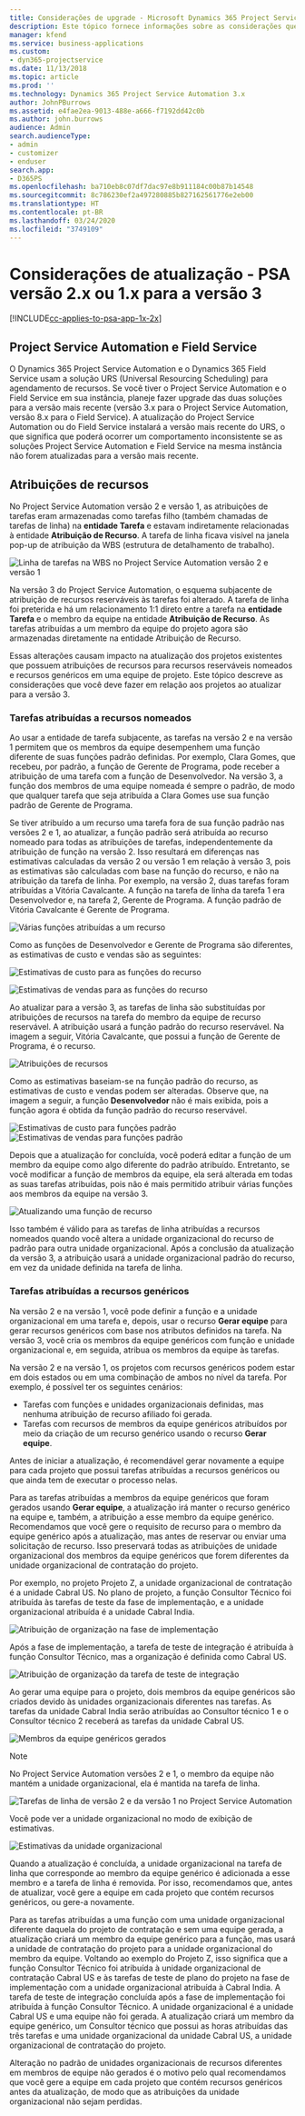 ```yaml
---
title: Considerações de upgrade - Microsoft Dynamics 365 Project Service Automation versão 2.x ou 1.x para a versão 3
description: Este tópico fornece informações sobre as considerações que você deve fazer ao fazer upgrade da versão 2.x ou 1.x para a versão 3 do Project Service Automation.
manager: kfend
ms.service: business-applications
ms.custom:
- dyn365-projectservice
ms.date: 11/13/2018
ms.topic: article
ms.prod: ''
ms.technology: Dynamics 365 Project Service Automation 3.x
author: JohnPBurrows
ms.assetid: e4fae2ea-9013-488e-a666-f7192dd42c0b
ms.author: john.burrows
audience: Admin
search.audienceType:
- admin
- customizer
- enduser
search.app:
- D365PS
ms.openlocfilehash: ba710eb8c07df7dac97e8b911184c00b87b14548
ms.sourcegitcommit: 8c786230ef2a497280885b827162561776e2eb00
ms.translationtype: HT
ms.contentlocale: pt-BR
ms.lasthandoff: 03/24/2020
ms.locfileid: "3749109"
---
```

# <a name="upgrade-considerations---psa-version-2x-or-1x-to-version-3"></a>Considerações de atualização - PSA versão 2.x ou 1.x para a versão 3
[!INCLUDE[cc-applies-to-psa-app-1x-2x](../includes/cc-applies-to-psa-app-1x-2x.md)]

## <a name="project-service-automation-and-field-service"></a>Project Service Automation e Field Service
O Dynamics 365 Project Service Automation e o Dynamics 365 Field Service usam a solução URS (Universal Resourcing Scheduling) para agendamento de recursos. Se você tiver o Project Service Automation e o Field Service em sua instância, planeje fazer upgrade das duas soluções para a versão mais recente (versão 3.x para o Project Service Automation, versão 8.x para o Field Service). A atualização do Project Service Automation ou do Field Service instalará a versão mais recente do URS, o que significa que poderá ocorrer um comportamento inconsistente se as soluções Project Service Automation e Field Service na mesma instância não forem atualizadas para a versão mais recente.

## <a name="resource-assignments"></a>Atribuições de recursos
No Project Service Automation versão 2 e versão 1, as atribuições de tarefas eram armazenadas como tarefas filho (também chamadas de tarefas de linha) na **entidade Tarefa** e estavam indiretamente relacionadas à entidade **Atribuição de Recurso**. A tarefa de linha ficava visível na janela pop-up de atribuição da WBS (estrutura de detalhamento de trabalho).

![Linha de tarefas na WBS no Project Service Automation versão 2 e versão 1](media/upgrade-line-task-01.png)

Na versão 3 do Project Service Automation, o esquema subjacente de atribuição de recursos reserváveis às tarefas foi alterado. A tarefa de linha foi preterida e há um relacionamento 1:1 direto entre a tarefa na **entidade Tarefa** e o membro da equipe na entidade **Atribuição de Recurso**. As tarefas atribuídas a um membro da equipe do projeto agora são armazenadas diretamente na entidade Atribuição de Recurso.  

Essas alterações causam impacto na atualização dos projetos existentes que possuem atribuições de recursos para recursos reserváveis nomeados e recursos genéricos em uma equipe de projeto. Este tópico descreve as considerações que você deve fazer em relação aos projetos ao atualizar para a versão 3. 

### <a name="tasks-assigned-to-named-resources"></a>Tarefas atribuídas a recursos nomeados
Ao usar a entidade de tarefa subjacente, as tarefas na versão 2 e na versão 1 permitem que os membros da equipe desempenhem uma função diferente de suas funções padrão definidas. Por exemplo, Clara Gomes, que recebeu, por padrão, a função de Gerente de Programa, pode receber a atribuição de uma tarefa com a função de Desenvolvedor. Na versão 3, a função dos membros de uma equipe nomeada é sempre o padrão, de modo que qualquer tarefa que seja atribuída a Clara Gomes use sua função padrão de Gerente de Programa.

Se tiver atribuído a um recurso uma tarefa fora de sua função padrão nas versões 2 e 1, ao atualizar, a função padrão será atribuída ao recurso nomeado para todas as atribuições de tarefas, independentemente da atribuição de função na versão 2. Isso resultará em diferenças nas estimativas calculadas da versão 2 ou versão 1 em relação à versão 3, pois as estimativas são calculadas com base na função do recurso, e não na atribuição da tarefa de linha. Por exemplo, na versão 2, duas tarefas foram atribuídas a Vitória Cavalcante. A função na tarefa de linha da tarefa 1 era Desenvolvedor e, na tarefa 2, Gerente de Programa. A função padrão de Vitória Cavalcante é Gerente de Programa.

![Várias funções atribuídas a um recurso](media/upgrade-multiple-roles-02.png)

Como as funções de Desenvolvedor e Gerente de Programa são diferentes, as estimativas de custo e vendas são as seguintes:

![Estimativas de custo para as funções do recurso](media/upggrade-cost-estimates-03.png)

![Estimativas de vendas para as funções do recurso](media/upgrade-sales-estimates-04.png)

Ao atualizar para a versão 3, as tarefas de linha são substituídas por atribuições de recursos na tarefa do membro da equipe de recurso reservável. A atribuição usará a função padrão do recurso reservável. Na imagem a seguir, Vitória Cavalcante, que possui a função de Gerente de Programa, é o recurso.

![Atribuições de recursos](media/resource-assignment-v2-05.png)

Como as estimativas baseiam-se na função padrão do recurso, as estimativas de custo e vendas podem ser alteradas. Observe que, na imagem a seguir, a função **Desenvolvedor** não é mais exibida, pois a função agora é obtida da função padrão do recurso reservável.

![Estimativas de custo para funções padrão](media/resource-assignment-cost-estimate-06.png)
![Estimativas de vendas para funções padrão](media/resource-assignment-sales-estimate-07.png)

Depois que a atualização for concluída, você poderá editar a função de um membro da equipe como algo diferente do padrão atribuído. Entretanto, se você modificar a função de membros da equipe, ela será alterada em todas as suas tarefas atribuídas, pois não é mais permitido atribuir várias funções aos membros da equipe na versão 3.

![Atualizando uma função de recurso](media/resource-role-assignment-08.png)

Isso também é válido para as tarefas de linha atribuídas a recursos nomeados quando você altera a unidade organizacional do recurso de padrão para outra unidade organizacional. Após a conclusão da atualização da versão 3, a atribuição usará a unidade organizacional padrão do recurso, em vez da unidade definida na tarefa de linha.

### <a name="tasks-assigned-to-generic-resources"></a>Tarefas atribuídas a recursos genéricos
Na versão 2 e na versão 1, você pode definir a função e a unidade organizacional em uma tarefa e, depois, usar o recurso **Gerar equipe** para gerar recursos genéricos com base nos atributos definidos na tarefa. Na versão 3, você cria os membros da equipe genéricos com função e unidade organizacional e, em seguida, atribua os membros da equipe às tarefas.

Na versão 2 e na versão 1, os projetos com recursos genéricos podem estar em dois estados ou em uma combinação de ambos no nível da tarefa. Por exemplo, é possível ter os seguintes cenários:

- Tarefas com funções e unidades organizacionais definidas, mas nenhuma atribuição de recurso afiliado foi gerada.
- Tarefas com recursos de membros da equipe genéricos atribuídos por meio da criação de um recurso genérico usando o recurso **Gerar equipe**.

Antes de iniciar a atualização, é recomendável gerar novamente a equipe para cada projeto que possui tarefas atribuídas a recursos genéricos ou que ainda tem de executar o processo nelas.

Para as tarefas atribuídas a membros da equipe genéricos que foram gerados usando **Gerar equipe**, a atualização irá manter o recurso genérico na equipe e, também, a atribuição a esse membro da equipe genérico. Recomendamos que você gere o requisito de recurso para o membro da equipe genérico após a atualização, mas antes de reservar ou enviar uma solicitação de recurso. Isso preservará todas as atribuições de unidade organizacional dos membros da equipe genéricos que forem diferentes da unidade organizacional de contratação do projeto.

Por exemplo, no projeto Projeto Z, a unidade organizacional de contratação é a unidade Cabral US. No plano de projeto, a função Consultor Técnico foi atribuída às tarefas de teste da fase de implementação, e a unidade organizacional atribuída é a unidade Cabral India.

![Atribuição de organização na fase de implementação](media/org-unit-assignment-09.png)

Após a fase de implementação, a tarefa de teste de integração é atribuída à função Consultor Técnico, mas a organização é definida como Cabral US.  

![Atribuição de organização da tarefa de teste de integração](media/org-unit-generate-team-10.png)

Ao gerar uma equipe para o projeto, dois membros da equipe genéricos são criados devido às unidades organizacionais diferentes nas tarefas. As tarefas da unidade Cabral India serão atribuídas ao Consultor técnico 1 e o Consultor técnico 2 receberá as tarefas da unidade Cabral US.  

![Membros da equipe genéricos gerados](media/org-unit-assignments-multiple-resources-11.png)

> [!NOTE]
> No Project Service Automation versões 2 e 1, o membro da equipe não mantém a unidade organizacional, ela é mantida na tarefa de linha.

![Tarefas de linha de versão 2 e da versão 1 no Project Service Automation](media/line-tasks-12.png)

Você pode ver a unidade organizacional no modo de exibição de estimativas. 

![Estimativas da unidade organizacional](media/org-unit-estimates-view-13.png)
 
Quando a atualização é concluída, a unidade organizacional na tarefa de linha que corresponde ao membro da equipe genérico é adicionada a esse membro e a tarefa de linha é removida. Por isso, recomendamos que, antes de atualizar, você gere a equipe em cada projeto que contém recursos genéricos, ou gere-a novamente.

Para as tarefas atribuídas a uma função com uma unidade organizacional diferente daquela do projeto de contratação e sem uma equipe gerada, a atualização criará um membro da equipe genérico para a função, mas usará a unidade de contratação do projeto para a unidade organizacional do membro da equipe. Voltando ao exemplo do Projeto Z, isso significa que a função Consultor Técnico foi atribuída à unidade organizacional de contratação Cabral US e às tarefas de teste de plano do projeto na fase de implementação com a unidade organizacional atribuída à Cabral India. A tarefa de teste de integração concluída após a fase de implementação foi atribuída à função Consultor Técnico. A unidade organizacional é a unidade Cabral US e uma equipe não foi gerada. A atualização criará um membro da equipe genérico, um Consultor técnico que possui as horas atribuídas das três tarefas e uma unidade organizacional da unidade Cabral US, a unidade organizacional de contratação do projeto.   
 
Alteração no padrão de unidades organizacionais de recursos diferentes em membros de equipe não gerados é o motivo pelo qual recomendamos que você gere a equipe em cada projeto que contém recursos genéricos antes da atualização, de modo que as atribuições da unidade organizacional não sejam perdidas.

